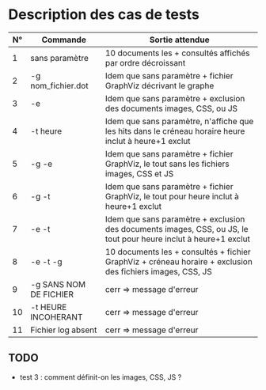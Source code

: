 # Description des cas de tests

| N°  | Commande               | Sortie attendue                                                                                                  |
| --- | ---------------------- | ---------------------------------------------------------------------------------------------------------------- |
| 1   | sans paramètre         | 10 documents les + consultés affichés par ordre décroissant                                                      |
| 2   | -g nom_fichier.dot     | Idem que sans paramètre + fichier GraphViz décrivant le graphe                                                   |
| 3   | -e                     | Idem que sans paramètre + exclusion des documents images, CSS, ou JS                                             |
| 4   | -t heure               | Idem que sans paramètre, n'affiche que les hits dans le créneau horaire heure inclut à heure+1 exclut            |
| 5   | -g -e                  | Idem que sans paramètre + fichier GraphViz, le tout sans les fichiers images, CSS et JS                          |
| 6   | -g -t                  | Idem que sans paramètre + fichier GraphViz, le tout pour heure inclut à heure+1 exclut                           |
| 7   | -e -t                  | Idem que sans paramètre + exclusion des documents images, CSS, ou JS, le tout pour heure inclut à heure+1 exclut |
| 8   | -e -t -g               | 10 documents les + consultés + fichier GraphViz + créneau horaire + exclusion des fichiers images, CSS, JS       |
| 9   | -g SANS NOM DE FICHIER | cerr => message d'erreur                                                                                         |
| 10  | -t HEURE INCOHERANT    | cerr => message d'erreur                                                                                         |
| 11  | Fichier log absent     | cerr => message d'erreur                                                                                         |
## TODO

- test 3 : comment définit-on les images, CSS, JS ? 